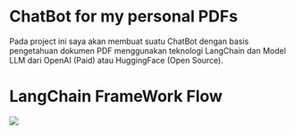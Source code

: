 # ChatBot for my personal PDFs
Pada project ini saya akan membuat suatu ChatBot dengan basis pengetahuan dokumen PDF menggunakan teknologi LangChain dan Model LLM dari OpenAI (Paid) atau HuggingFace (Open Source).
# LangChain FrameWork Flow
![](https://i.imgur.com/QPFOB8M.png)